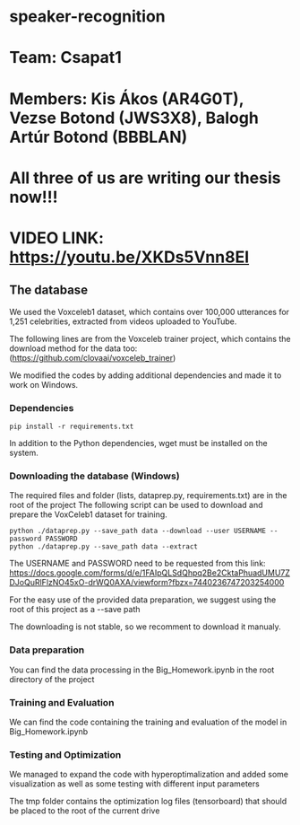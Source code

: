 # speaker-recognition

# Team: Csapat1
# Members: Kis Ákos (AR4G0T), Vezse Botond (JWS3X8), Balogh Artúr Botond (BBBLAN)


# All three of us are writing our thesis now!!!

# VIDEO LINK: https://youtu.be/XKDs5Vnn8EI

## The database
We used the Voxceleb1 dataset, which contains over 100,000 utterances for 1,251 celebrities, extracted from videos uploaded to YouTube.

The following lines are from the Voxceleb trainer project, which contains the download method for the data too:
(https://github.com/clovaai/voxceleb_trainer)

We modified the codes by adding additional dependencies and made it to work on Windows.

### Dependencies
```
pip install -r requirements.txt
```
In addition to the Python dependencies, wget must be installed on the system.

### Downloading the database (Windows)

The required files and folder (lists, dataprep.py, requirements.txt) are in the root of the project
The following script can be used to download and prepare the VoxCeleb1 dataset for training.

```
python ./dataprep.py --save_path data --download --user USERNAME --password PASSWORD 
python ./dataprep.py --save_path data --extract
```
The USERNAME and PASSWORD need to be requested from this link: https://docs.google.com/forms/d/e/1FAIpQLSdQhpq2Be2CktaPhuadUMU7ZDJoQuRlFlzNO45xO-drWQ0AXA/viewform?fbzx=7440236747203254000

For the easy use of the provided data preparation, we suggest using the root of this project as a --save path

The downloading is not stable, so we recomment to download it manualy.

### Data preparation 

You can find the data processing in the Big_Homework.ipynb in the root directory of the project

### Training and Evaluation

We can find the code containing the training and evaluation of the model in Big_Homework.ipynb

### Testing and Optimization

We managed to expand the code with hyperoptimalization and added some visualization as well as some testing with different input parameters

The tmp folder contains the optimization log files (tensorboard) that should be placed to the root of the current drive
